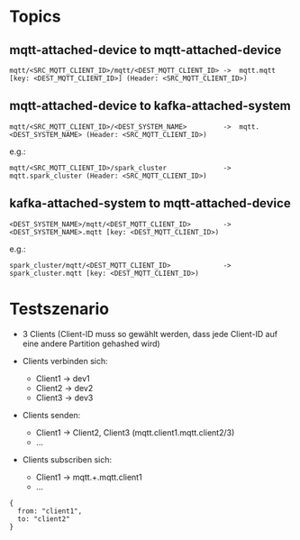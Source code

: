 # Topics

## mqtt-attached-device to mqtt-attached-device

```
mqtt/<SRC_MQTT_CLIENT_ID>/mqtt/<DEST_MQTT_CLIENT_ID> ->  mqtt.mqtt [key: <DEST_MQTT_CLIENT_ID>] (Header: <SRC_MQTT_CLIENT_ID>)
```

## mqtt-attached-device to kafka-attached-system

```
mqtt/<SRC_MQTT_CLIENT_ID>/<DEST_SYSTEM_NAME>         ->  mqtt.<DEST_SYSTEM_NAME> (Header: <SRC_MQTT_CLIENT_ID>)
```
e.g.:
```
mqtt/<SRC_MQTT_CLIENT_ID>/spark_cluster              ->  mqtt.spark_cluster (Header: <SRC_MQTT_CLIENT_ID>)
```

## kafka-attached-system to mqtt-attached-device

```
<DEST_SYSTEM_NAME>/mqtt/<DEST_MQTT_CLIENT_ID>        ->  <DEST_SYSTEM_NAME>.mqtt [key: <DEST_MQTT_CLIENT_ID>)
```
e.g.:
```
spark_cluster/mqtt/<DEST_MQTT_CLIENT_ID>             ->  spark_cluster.mqtt [key: <DEST_MQTT_CLIENT_ID>)

```

# Testszenario

* 3 Clients (Client-ID muss so gewählt werden, dass jede Client-ID auf eine andere Partition gehashed wird)
* Clients verbinden sich:
  * Client1 -> dev1
  * Client2 -> dev2
  * Client3 -> dev3
 
* Clients senden:
  * Client1 -> Client2, Client3 (mqtt.client1.mqtt.client2/3)
  * ...
  
* Clients subscriben sich:
  * Client1 -> mqtt.+.mqtt.client1
  * ...
  
```
{
  from: "client1",
  to: "client2"
}
